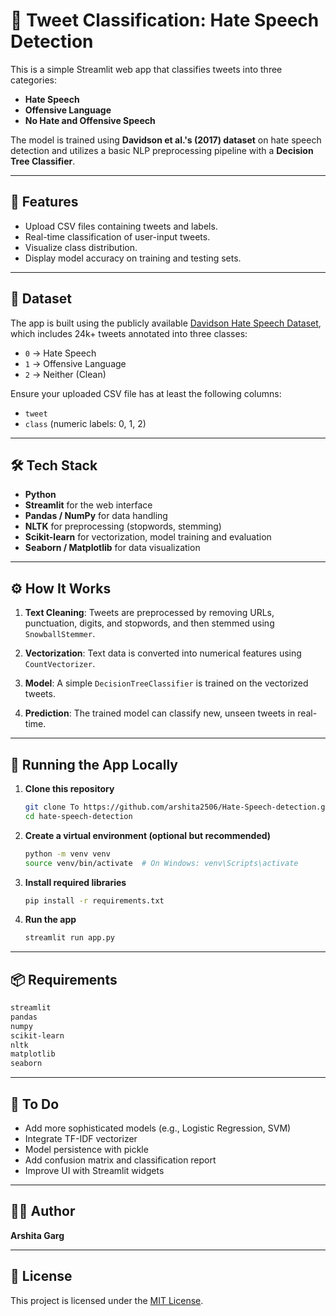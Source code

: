 # 🧐 Tweet Classification: Hate Speech Detection

This is a simple Streamlit web app that classifies tweets into three categories:

* **Hate Speech**
* **Offensive Language**
* **No Hate and Offensive Speech**

The model is trained using **Davidson et al.'s (2017) dataset** on hate speech detection and utilizes a basic NLP preprocessing pipeline with a **Decision Tree Classifier**.

---

## 🚀 Features

* Upload CSV files containing tweets and labels.
* Real-time classification of user-input tweets.
* Visualize class distribution.
* Display model accuracy on training and testing sets.

---

## 📁 Dataset

The app is built using the publicly available [Davidson Hate Speech Dataset](https://github.com/t-davidson/hate-speech-and-offensive-language), which includes 24k+ tweets annotated into three classes:

* `0` → Hate Speech
* `1` → Offensive Language
* `2` → Neither (Clean)

Ensure your uploaded CSV file has at least the following columns:

* `tweet`
* `class` (numeric labels: 0, 1, 2)

---

## 🛠️ Tech Stack

* **Python**
* **Streamlit** for the web interface
* **Pandas / NumPy** for data handling
* **NLTK** for preprocessing (stopwords, stemming)
* **Scikit-learn** for vectorization, model training and evaluation
* **Seaborn / Matplotlib** for data visualization

---

## ⚙️ How It Works

1. **Text Cleaning**:
   Tweets are preprocessed by removing URLs, punctuation, digits, and stopwords, and then stemmed using `SnowballStemmer`.

2. **Vectorization**:
   Text data is converted into numerical features using `CountVectorizer`.

3. **Model**:
   A simple `DecisionTreeClassifier` is trained on the vectorized tweets.

4. **Prediction**:
   The trained model can classify new, unseen tweets in real-time.

---

## 🧪 Running the App Locally

1. **Clone this repository**

   ```bash
   git clone To https://github.com/arshita2506/Hate-Speech-detection.git
   cd hate-speech-detection
   ```

2. **Create a virtual environment (optional but recommended)**

   ```bash
   python -m venv venv
   source venv/bin/activate  # On Windows: venv\Scripts\activate
   ```

3. **Install required libraries**

   ```bash
   pip install -r requirements.txt
   ```

4. **Run the app**

   ```bash
   streamlit run app.py
   ```

---

## 📦 Requirements

```txt
streamlit
pandas
numpy
scikit-learn
nltk
matplotlib
seaborn
```

---

## 📌 To Do

* Add more sophisticated models (e.g., Logistic Regression, SVM)
* Integrate TF-IDF vectorizer
* Model persistence with pickle
* Add confusion matrix and classification report
* Improve UI with Streamlit widgets

---

## 👨‍🔬 Author

**Arshita Garg**

---

## 📜 License

This project is licensed under the [MIT License](LICENSE).
